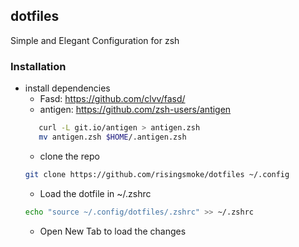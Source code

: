 ## dotfiles
Simple and Elegant Configuration for zsh

### Installation
* install dependencies
    * Fasd: https://github.com/clvv/fasd/
    * antigen: https://github.com/zsh-users/antigen
     ```bash
        curl -L git.io/antigen > antigen.zsh
        mv antigen.zsh $HOME/.antigen.zsh
     ```
    * clone the repo
    ```bash
    git clone https://github.com/risingsmoke/dotfiles ~/.config
    ```
    * Load the dotfile in ~/.zshrc
    ```bash
    echo "source ~/.config/dotfiles/.zshrc" >> ~/.zshrc 
    ```
    * Open New Tab to load the changes

